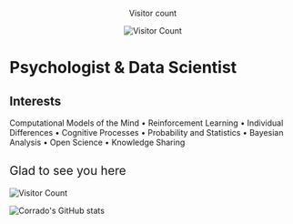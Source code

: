 <div align="center"> 
  <p>Visitor count</p>
  <img src="https://profile-counter.glitch.me/{ccaudek}/count.svg" alt="Visitor Count">
</div>

# Psychologist & Data Scientist

## Interests

Computational Models of the Mind • Reinforcement Learning • Individual Differences • Cognitive Processes • Probability and Statistics • Bayesian Analysis • Open Science • Knowledge Sharing 

<h2 style="font-weight: normal;">Glad to see you here</h2>

<img src="https://profile-counter.glitch.me/{ccaudek}/count.svg" alt="Visitor Count">

![Corrado's GitHub stats](https://github-readme-stats.vercel.app/api?username=ccaudek)
